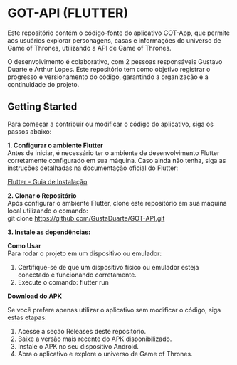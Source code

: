 # GOT-API (FLUTTER)
Este repositório contém o código-fonte do aplicativo GOT-App, que permite aos usuários explorar personagens, casas e informações do universo de Game of Thrones, utilizando a API de Game of Thrones.

O desenvolvimento é colaborativo, com 2 pessoas responsáveis Gustavo Duarte e Arthur Lopes. Este repositório tem como objetivo registrar o progresso e versionamento do código, garantindo a organização e a continuidade do projeto.

## Getting Started                                
Para começar a contribuir ou modificar o código do aplicativo, siga os passos abaixo:

**1. Configurar o ambiente Flutter**                    
Antes de iniciar, é necessário ter o ambiente de desenvolvimento Flutter corretamente configurado em sua máquina. Caso ainda não tenha, siga as instruções detalhadas na documentação oficial do Flutter:

[Flutter - Guia de Instalação](https://flutter.dev/docs/get-started/install)

**2. Clonar o Repositório**                     
Após configurar o ambiente Flutter, clone este repositório em sua máquina local utilizando o comando:                        
git clone https://github.com/GustaDuarte/GOT-API.git 

**3. Instale as dependências:**  

**Como Usar**                               
Para rodar o projeto em um dispositivo ou emulador:                       
1. Certifique-se de que um dispositivo físico ou emulador esteja conectado e funcionando corretamente.                             
2. Execute o comando: 
flutter run

**Download do APK**

Se você prefere apenas utilizar o aplicativo sem modificar o código, siga estas etapas:

1. Acesse a seção Releases deste repositório.                                                
2. Baixe a versão mais recente do APK disponibilizado.                           
3. Instale o APK no seu dispositivo Android.                             
4. Abra o aplicativo e explore o universo de Game of Thrones.                         
